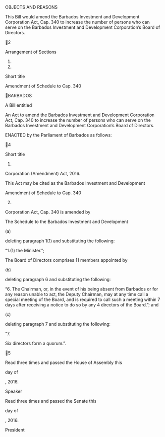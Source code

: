 OBJECTS AND REASONS

This  Bill  would  amend  the  Barbados  Investment  and  Development
Corporation Act, Cap. 340 to increase the number of persons who can serve on
the Barbados Investment and Development Corporation’s Board of Directors.

2

Arrangement of Sections

1.

2.

Short title

Amendment of Schedule to Cap. 340

BARBADOS

A Bill entitled

An Act to amend the Barbados Investment and Development Corporation
Act, Cap. 340 to increase the number of persons who can serve on the Barbados
Investment and Development Corporation’s Board of Directors.

ENACTED by the Parliament of Barbados as follows:

4

Short title

1.
Corporation (Amendment) Act, 2016.

This Act may be cited as the Barbados Investment and Development

Amendment of Schedule to Cap. 340

2.
Corporation Act, Cap. 340 is amended by

The  Schedule  to  the  Barbados  Investment  and  Development

(a)

deleting paragraph 1(1) and substituting the following:

“1.(1)
the Minister.”;

The Board of Directors comprises 11 members appointed by

(b)

deleting paragraph 6 and substituting the following:

“6.
The  Chairman,  or,  in  the  event  of  his  being  absent  from
Barbados or for any reason unable to act, the Deputy Chairman, may
at any time call a special meeting of the Board, and is required to call
such a meeting within 7 days after receiving a notice to do so by any 4
directors of the Board.”; and

(c)

deleting paragraph 7 and substituting the following:

“7.

Six directors form a quorum.”.

5

Read three times and passed the House of Assembly this

day of

, 2016.

Speaker

Read three times and passed the Senate this

day of

, 2016.

President

